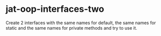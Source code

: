 # jat-oop-interfaces-two
Create 2 interfaces
with the same names for default, the same names for static and the same names for private methods and try to use it.
